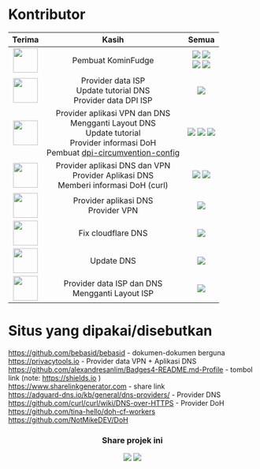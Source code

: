 # Kontributor

| Terima | Kasih | Semua |
| :------: | :-----: | :-----: |
| <a href="https://twitter.com/mefinity"><img src="https://github.com/MeFinity.png" width="50px" /><a/> | Pembuat KominFudge |  <a href="https://github.com/MeFinity"><img src="https://img.shields.io/badge/GitHub-100000?style=for-the-badge&logo=github&logoColor=white"/><a/> <a href="https://twitter.com/mefinity"><img src="https://img.shields.io/badge/Twitter-1DA1F2?style=for-the-badge&logo=twitter&logoColor=white"/><a/><br /><a href="https://t.me/MeFinity"><img src="https://img.shields.io/badge/Telegram-2CA5E0?style=for-the-badge&logo=telegram&logoColor=white"/><a/> <a href="https://reddit.com/u/Me_Finity"><img src="https://img.shields.io/badge/Reddit-FF4500?style=for-the-badge&logo=reddit&logoColor=white"/> |
| <a href="https://github.com/SlashyID"><img src="https://github.com/SlashyID.png" width="50px" /><a/> | Provider data ISP<br />Update tutorial DNS<br />Provider data DPI ISP | <a href="https://github.com/SlashyID"><img src="https://img.shields.io/badge/GitHub-100000?style=for-the-badge&logo=github&logoColor=white"/><a/> |
| <a href="https://github.com/lepz0r"><img src="https://github.com/lepz0r.png" width="50px" /><a/> |  Provider aplikasi VPN dan DNS<br />Mengganti Layout DNS<br />Update tutorial<br />Provider informasi DoH<br />Pembuat [dpi-circumvention-config](/dpi-circumvention-config) | <a href="https://github.com/lepz0r"><img src="https://img.shields.io/badge/GitHub-100000?style=for-the-badge&logo=github&logoColor=white"/><a/> <a href="https://twitter.com/CincnMskMangkok"><img src="https://img.shields.io/badge/Twitter-1DA1F2?style=for-the-badge&logo=twitter&logoColor=white"/><a/> <a href="https://t.me/CincinMasukMangkok"><img src="https://img.shields.io/badge/Telegram-2CA5E0?style=for-the-badge&logo=telegram&logoColor=white"/><a/> |
| <a href="https://t.me/ZeroExa"><img src="https://cdn.discordapp.com/attachments/973116913045602334/1007228548194517032/ZE.jpg" width="50px" /><a/> | Provider aplikasi DNS dan VPN<br />Provider Aplikasi DNS<br />Memberi informasi DoH (curl) | <a href="https://github.com/ZeroExa"><img src="https://img.shields.io/badge/GitHub-100000?style=for-the-badge&logo=github&logoColor=white"/><a/> <a href="https://t.me/ZeroExa"><img src="https://img.shields.io/badge/Telegram-2CA5E0?style=for-the-badge&logo=telegram&logoColor=white"/><a/> |
| <a href="https://t.me/andreas_ding2"><img src="https://cdn.discordapp.com/attachments/973116913045602334/1007236497310765116/AD.jpg" width="50px" /><a/> | Provider aplikasi DNS<br />Provider VPN | <a href="https://t.me/andreas_ding2 "><img src="https://img.shields.io/badge/Telegram-2CA5E0?style=for-the-badge&logo=telegram&logoColor=white"/><a/> |
| <a href="https://github.com/RacBallonMC"><img src="https://github.com/RacBallonMC.png" width="50px" /><a/> | Fix cloudflare DNS | <a href="https://github.com/RacBallonMC"><img src="https://img.shields.io/badge/GitHub-100000?style=for-the-badge&logo=github&logoColor=white"/> |
| <a href="https://github.com/neneeen"><img src="https://github.com/neneeen.png" width="50px" /><a/> | Update DNS | <a href="https://github.com/neneeen"><img src="https://img.shields.io/badge/GitHub-100000?style=for-the-badge&logo=github&logoColor=white"/><a/> |
| <a href="https://github.com/nxzlem"><img src="https://github.com/nxzlem.png" width="50px" /><a/> | Provider data ISP dan DNS<br />Mengganti Layout ISP | <a href="https://github.com/nxzlem"><img src="https://img.shields.io/badge/GitHub-100000?style=for-the-badge&logo=github&logoColor=white"/><a/> |

# Situs yang dipakai/disebutkan
 
 https://github.com/bebasid/bebasid - dokumen-dokumen berguna  
 https://privacytools.io - Provider data VPN + Aplikasi DNS  
 https://github.com/alexandresanlim/Badges4-README.md-Profile - tombol link (note: https://shields.io )  
 https://www.sharelinkgenerator.com - share link  
 https://adguard-dns.io/kb/general/dns-providers/ - Provider DNS  
 https://github.com/curl/curl/wiki/DNS-over-HTTPS - Provider DoH  
 https://github.com/tina-hello/doh-cf-workers  
 https://github.com/NotMikeDEV/DoH

### <p align="center">Share projek ini</p>
<div id="sosial">
 <p align="center">
  <a href="https://twitter.com/intent/tweet?text=https%3A//github.com/MeFinity/KominFudge%20%23BlokirKominfo%20%23BlokirGakPakeMikir"><img src="https://img.shields.io/badge/Twitter-blue?style=flat&logo=twitter&logoColor=white"/></a>
  <a href="https://www.facebook.com/sharer/sharer.php?u=https%3A//github.com/MeFinity/KominFudge"><img src="https://img.shields.io/badge/Facebook-1877F2?style=flat&logo=facebook&logoColor=white"/></a>
 </p>
</div>
